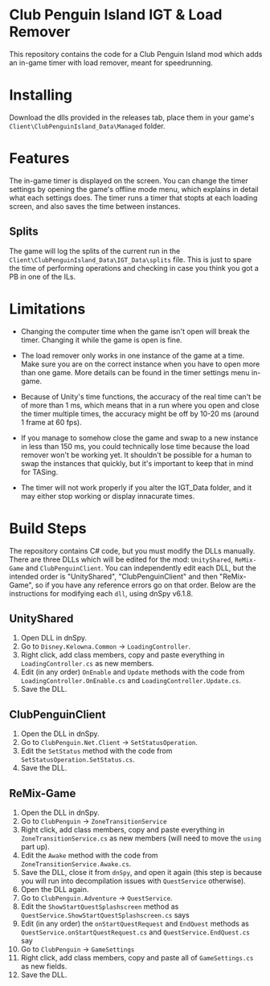 # Club Penguin Island IGT & Load Remover

This repository contains the code for a Club Penguin Island mod which adds an in-game timer with load remover, meant for speedrunning.

# Installing

Download the dlls provided in the releases tab, place them in your game's `Client\ClubPenguinIsland_Data\Managed` folder.

# Features

The in-game timer is displayed on the screen. You can change the timer settings by opening the game's offline mode menu, which explains in detail what each settings does. The timer runs a timer that stopts at each loading screen, and also saves the time between instances.

## Splits

The game will log the splits of the current run in the `Client\ClubPenguinIsland_Data\IGT_Data\splits` file. This is just to spare the time of performing operations and checking in case you think you got a PB in one of the ILs.

# Limitations

* Changing the computer time when the game isn't open will break the timer. Changing it while the game is open is fine.

* The load remover only works in one instance of the game at a time. Make sure you are on the correct instance when you have to open more than one game. More details can be found in the timer settings menu in-game.

* Because of Unity's time functions, the accuracy of the real time can't be of more than 1 ms, which means that in a run where you open and close the timer multiple times, the accuracy might be off by 10-20 ms (around 1 frame at 60 fps).

* If you manage to somehow close the game and swap to a new instance in less than 150 ms, you could technically lose time because the load remover won't be working yet. It shouldn't be possible for a human to swap the instances that quickly, but it's important to keep that in mind for TASing.

* The timer will not work properly if you alter the IGT_Data folder, and it may either stop working or display innacurate times.

# Build Steps

The repository contains C# code, but you must modify the DLLs manually. There are three DLLs which will be edited for the mod: `UnityShared`, `ReMix-Game` and `ClubPenguinClient`. You can independently edit each DLL, but the intended order is "UnityShared", "ClubPenguinClient" and then "ReMix-Game", so if you have any reference errors go on that order. Below are the instructions for modifying each `dll`, using dnSpy v6.1.8.

## UnityShared

1. Open DLL in dnSpy.
2. Go to `Disney.Kelowna.Common` -> `LoadingController`.
3. Right click, add class members, copy and paste everything in `LoadingController.cs` as new members.
4. Edit (in any order) `OnEnable` and `Update` methods with the code from `LoadingController.OnEnable.cs` and `LoadingController.Update.cs`.
5. Save the DLL.

## ClubPenguinClient

1. Open the DLL in dnSpy.
2. Go to `ClubPenguin.Net.Client` -> `SetStatusOperation`.
3. Edit the `SetStatus` method with the code from `SetStatusOperation.SetStatus.cs`.
4. Save the DLL.


## ReMix-Game

1. Open the DLL in dnSpy.
2. Go to `ClubPenguin` -> `ZoneTransitionService`
3. Right click, add class members, copy and paste everything in `ZoneTransitionService.cs` as new members (will need to move the `using` part up).
4. Edit the `Awake` method with the code from `ZoneTransitionService.Awake.cs`.
5. Save the DLL, close it from `dnSpy`, and open it again (this step is because you will run into decompilation issues with `QuestService` otherwise).
6. Open the DLL again.
7. Go to `ClubPenguin.Adventure` -> `QuestService`.
8. Edit the `ShowStartQuestSplashscreen` method as `QuestService.ShowStartQuestSplashscreen.cs` says
9. Edit (in any order) the `onStartQuestRequest` and `EndQuest` methods as `QuestService.onStartQuestRequest.cs` and `QuestService.EndQuest.cs` say
10. Go to `ClubPenguin` -> `GameSettings`
11. Right click, add class members, copy and paste all of `GameSettings.cs` as new fields.
12. Save the DLL.

